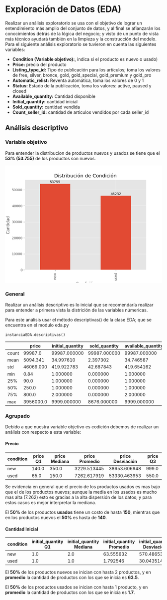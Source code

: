# Exploración de Datos (EDA)
Realizar un análisis exploratorio se usa con el objetivo de lograr un entendimiento más amplio del conjunto de datos, y al final se afianzarán los conocimientos detrás de la lógica del negocio; y visto de un punto de vista más técnico ayudará también en la limpieza y la construcción del modelo.
Para el siguiente análisis exploratorio se tuvieron en cuenta las siguientes variables:

-   **Condition (Variable objetivo):**, indica si el producto es nuevo o usado)
-	**Price:** precio del producto
-	**Listing_type_id:** Tipo  de publicación para los artículos; toma los valores de free, silver, bronce, gold, gold_special, gold_premium y gold_pro
-	**Automatic_relist:** Reventa automática, toma los valores de 0 y 1
-	**Status:** Estado de la publicación, toma los valores: active, paused y closed
-	**Available_quantity:** Cantidad disponible
-	**Initial_quantity:** cantidad inicial
-	**Sold_quantity:** cantidad vendida
-	**Count_seller_id:** cantidad de articulos vendidos por cada seller_id

## Análisis descriptivo

### Variable objetivo

Para entender la distribucion de productos nuevos y usados se tiene que el **53% (53.755)** de los productos son nuevos.

![Distribución de condición](imgs/condition_bar.png)

### General
Realizar un análisis descriptivo es lo inicial que se recomendaría realizar para entender a primera vista la districión de las variables númericas.

Para este análisis usar el método descriptivas() de la clase EDA; que se encuentra en el modulo eda.py

```python
instanciaEDA.descriptivas()
```

|       | price        | initial_quantity | sold_quantity | available_quantity |
|-------|--------------|------------------|----------------|---------------------|
| count | 99987.0      | 99987.000000     | 99987.000000   | 99987.000000        |
| mean  | 5094.341     | 34.997610        | 2.397302       | 34.746587           |
| std   | 46069.000    | 419.922783       | 42.687843      | 419.654162          |
| min   | 0.84         | 1.000000         | 0.000000       | 1.000000            |
| 25%   | 90.0         | 1.000000         | 0.000000       | 1.000000            |
| 50%   | 250.0        | 1.000000         | 0.000000       | 1.000000            |
| 75%   | 800.0        | 2.000000         | 0.000000       | 2.000000            |
| max   | 3956000.0    | 9999.000000      | 8676.000000    | 9999.000000         |


### Agrupado

Debido a que nuestra variable objetivo es codición debemos de realizar un análisis con respecto a esta variable:

#### Precio

| condition | price Q1 | price Mediana | price Promedio | price Desviación | price Q3 |
|-----------|----------|----------------|-----------------|------------------|-----------|
| new       | 140.0    | 350.0          | 3229.513445      | 38653.606948     | 999.0     |
| used      | 65.0     | 150.0          | 7262.617919      | 53330.463953     | 550.0     |

Se evidencia en general que el precio de los productos usados es mas bajo que el de los productos nuevos; aunque la media en los usados es mucho mas alta (7.262) esto es gracias a la alta dispersión de los datos; y para estos casos es mejor interpretar la mediana.

El **50%** de los productos **usados** tiene un costo de hasta **150**, mientras que en los productos nuevos el **50%** es hasta de **140**.

#### Cantidad Inicial

| condition | initial_quantity Q1 | initial_quantity Mediana | initial_quantity Promedio | initial_quantity Desviación | initial_quantity Q3 |
|-----------|---------------------|---------------------------|----------------------------|------------------------------|----------------------|
| new       | 1.0                 | 2.0                       | 63.555632                  | 570.486538                   | 10.0                 |
| used      | 1.0                 | 1.0                       | 1.792546                   | 30.043514                    | 1.0                  |

El **50%** de los productos nuevos se inician con hasta 2 productos, y en **promedio** la cantidad de productos con los que se inicia es **63.5**.

El **50%** de los productos usados se inician con hasta 1 producto, y en **promedio** la cantidad de productos con los que se inicia es **1.7**.


